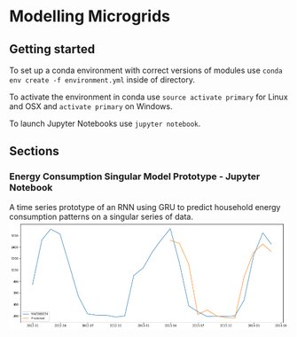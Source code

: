 # Modelling Microgrids

## Getting started
To set up a conda environment with correct versions of modules use
`conda env create -f environment.yml` inside of directory.

To activate the environment in conda use `source activate primary` for Linux and OSX and `activate primary` on Windows.

To launch Jupyter Notebooks use `jupyter notebook`.

## Sections
### Energy Consumption Singular Model Prototype - Jupyter Notebook
A time series prototype of an RNN using GRU to predict household energy consumption patterns on a singular series of data.
<img src="./img/energy_consumption_model.png">
